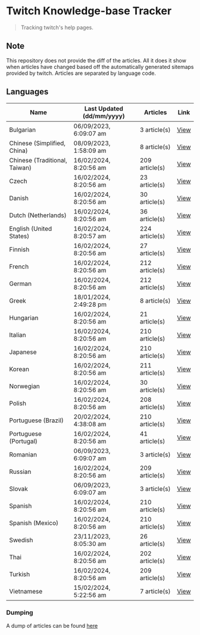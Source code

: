 # Twitch Knowledge-base Tracker
> Tracking twitch's help pages. 

## Note
This repository does not provide the diff of the articles. All it does it show when articles have changed based
off the automatically generated sitemaps provided by twitch. Articles are separated by language code.

## Languages

| Name                          | Last Updated (dd/mm/yyyy) | Articles       | Link                   |
|-------------------------------|---------------------------|----------------|------------------------|
| Bulgarian                     | 06/09/2023, 6:09:07 am    | 3 article(s)   | [View](docs/bg.md)     |
| Chinese (Simplified, China)   | 08/09/2023, 1:58:09 am    | 8 article(s)   | [View](docs/zh_CN.md)  |
| Chinese (Traditional, Taiwan) | 16/02/2024, 8:20:56 am    | 209 article(s) | [View](docs/zh_TW.md)  |
| Czech                         | 16/02/2024, 8:20:56 am    | 23 article(s)  | [View](docs/cs.md)     |
| Danish                        | 16/02/2024, 8:20:56 am    | 30 article(s)  | [View](docs/da.md)     |
| Dutch (Netherlands)           | 16/02/2024, 8:20:56 am    | 36 article(s)  | [View](docs/nl_NL.md)  |
| English (United States)       | 16/02/2024, 8:20:57 am    | 224 article(s) | [View](docs/en_US.md)  |
| Finnish                       | 16/02/2024, 8:20:56 am    | 27 article(s)  | [View](docs/fi.md)     |
| French                        | 16/02/2024, 8:20:56 am    | 212 article(s) | [View](docs/fr.md)     |
| German                        | 16/02/2024, 8:20:56 am    | 212 article(s) | [View](docs/de.md)     |
| Greek                         | 18/01/2024, 2:49:28 pm    | 8 article(s)   | [View](docs/el.md)     |
| Hungarian                     | 16/02/2024, 8:20:56 am    | 21 article(s)  | [View](docs/hu.md)     |
| Italian                       | 16/02/2024, 8:20:56 am    | 210 article(s) | [View](docs/it.md)     |
| Japanese                      | 16/02/2024, 8:20:56 am    | 210 article(s) | [View](docs/ja.md)     |
| Korean                        | 16/02/2024, 8:20:56 am    | 211 article(s) | [View](docs/ko.md)     |
| Norwegian                     | 16/02/2024, 8:20:56 am    | 30 article(s)  | [View](docs/no.md)     |
| Polish                        | 16/02/2024, 8:20:56 am    | 208 article(s) | [View](docs/pl.md)     |
| Portuguese (Brazil)           | 20/02/2024, 4:38:08 am    | 210 article(s) | [View](docs/pt_BR.md)  |
| Portuguese (Portugal)         | 16/02/2024, 8:20:56 am    | 41 article(s)  | [View](docs/pt_PT.md)  |
| Romanian                      | 06/09/2023, 6:09:07 am    | 3 article(s)   | [View](docs/ro.md)     |
| Russian                       | 16/02/2024, 8:20:56 am    | 209 article(s) | [View](docs/ru.md)     |
| Slovak                        | 06/09/2023, 6:09:07 am    | 3 article(s)   | [View](docs/sk.md)     |
| Spanish                       | 16/02/2024, 8:20:56 am    | 210 article(s) | [View](docs/es.md)     |
| Spanish (Mexico)              | 16/02/2024, 8:20:56 am    | 210 article(s) | [View](docs/es_MX.md)  |
| Swedish                       | 23/11/2023, 8:05:30 am    | 26 article(s)  | [View](docs/sv.md)     |
| Thai                          | 16/02/2024, 8:20:56 am    | 202 article(s) | [View](docs/th.md)     |
| Turkish                       | 16/02/2024, 8:20:56 am    | 209 article(s) | [View](docs/tr.md)     |
| Vietnamese                    | 15/02/2024, 5:22:56 am    | 7 article(s)   | [View](docs/vi.md)     |

### Dumping
A dump of articles can be found [here](docs/RAW.md)